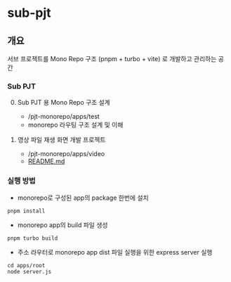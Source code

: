 # sub-pjt

## 개요

서브 프로젝트를 Mono Repo 구조 (pnpm + turbo + vite) 로 개발하고 관리하는 공간

### Sub PJT

0. Sub PJT 용 Mono Repo 구조 설계

   - /pjt-monorepo/apps/test
   - monorepo 라우팅 구조 설계 및 이해

1. 영상 파일 재생 화면 개발 프로젝트
   - /pjt-monorepo/apps/video
   - [README.md](https://github.com/yangDM9378/sub-pjt/pjt-monorepo/apps/video)

### 실행 방법

- monorepo로 구성된 app의 package 한번에 설치

```
pnpm install
```

- monorepo app의 build 파일 생성

```
pnpm turbo build
```

- 주소 라우터로 monorepo app dist 파일 실행을 위한 express server 실행

```
cd apps/root
node server.js
```
